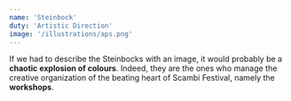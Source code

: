 ```yaml
---
name: 'Steinbock'
duty: 'Artistic Direction'
image: '/illustrations/aps.png'
---
```


If we had to describe the Steinbocks with an image, it would probably be a **chaotic explosion of colours**. Indeed, they are the ones who manage the creative organization of the beating heart of Scambi Festival, namely the **workshops**.

